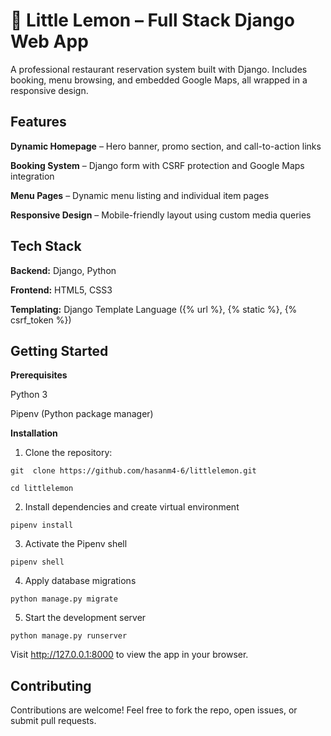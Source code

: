 # 🍋 Little Lemon – Full Stack Django Web App
A professional restaurant reservation system built with Django. Includes booking, menu browsing, and embedded Google Maps, all wrapped in a responsive design.

## Features
**Dynamic Homepage** – Hero banner, promo section, and call-to-action links

**Booking System** – Django form with CSRF protection and Google Maps integration

**Menu Pages** – Dynamic menu listing and individual item pages

**Responsive Design** – Mobile-friendly layout using custom media queries

## Tech Stack
**Backend:** Django, Python

**Frontend:** HTML5, CSS3

**Templating:** Django Template Language ({% url %}, {% static %}, {% csrf_token %})

## Getting Started
**Prerequisites**

Python 3

Pipenv (Python package manager)

**Installation**


1. Clone the repository:

```git  clone https://github.com/hasanm4-6/littlelemon.git```

```cd littlelemon```

2. Install dependencies and create virtual environment

```pipenv install```

3. Activate the Pipenv shell

```pipenv shell```

4. Apply database migrations

```python manage.py migrate```

5. Start the development server

```python manage.py runserver```



Visit http://127.0.0.1:8000 to view the app in your browser.

## Contributing
Contributions are welcome! Feel free to fork the repo, open issues, or submit pull requests.